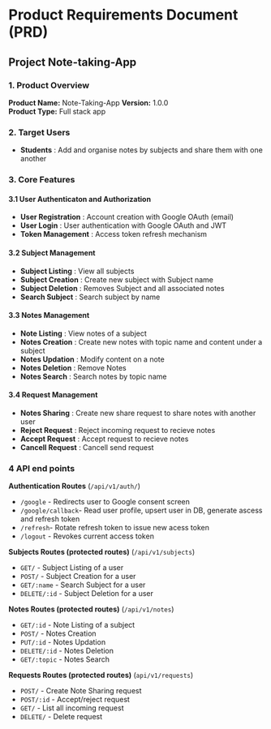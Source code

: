 # Product Requirements Document (PRD)

## Project Note-taking-App

### 1. Product Overview

**Product Name:** Note-Taking-App
**Version:** 1.0.0  
**Product Type:** Full stack app

### 2. Target Users

- **Students** : Add and organise notes by subjects and share them with one another

### 3. Core Features

#### 3.1 User Authenticaton and Authorization

- **User Registration** : Account creation with Google OAuth (email)
- **User Login** : User authentication with Google OAuth and JWT
- **Token Management** : Access token refresh mechanism

#### 3.2 Subject Management

- **Subject Listing** : View all subjects
- **Subject Creation** : Create new subject with Subject name
- **Subject Deletion** : Removes Subject and all associated notes
- **Search Subject** : Search subject by name

#### 3.3 Notes Management

- **Note Listing** : View notes of a subject
- **Notes Creation** : Create new notes with topic name and content under a subject
- **Notes Updation** : Modify content on a note
- **Notes Deletion** : Remove Notes
- **Notes Search** : Search notes by topic name

#### 3.4 Request Management

- **Notes Sharing** : Create new share request to share notes with another user
- **Reject Request** : Reject incoming request to recieve notes
- **Accept Request** : Accept request to recieve notes
- **Cancell Request** : Cancell send request

### 4 API end points

**Authentication Routes** (`/api/v1/auth/`)

- `/google` - Redirects user to Google consent screen
- `/google/callback`- Read user profile, upsert user in DB, generate ascess and refresh token
- `/refresh`- Rotate refresh token to issue new acess token
- `/logout` - Revokes current access token

**Subjects Routes (protected routes)** (`/api/v1/subjects`)

- `GET/` - Subject Listing of a user
- `POST/` - Subject Creation for a user
- `GET/:name` - Search Subject for a user
- `DELETE/:id` - Subject Deletion for a user

**Notes Routes (protected routes)** (`/api/v1/notes`)

- `GET/:id` - Note Listing of a subject
- `POST/` - Notes Creation
- `PUT/:id` - Notes Updation
- `DELETE/:id` - Notes Deletion
- `GET/:topic` - Notes Search

**Requests Routes (protected routes)** (`api/v1/requests`)

- `POST/` - Create Note Sharing request
- `POST/:id` - Accept/reject request
- `GET/` - List all incoming request
- `DELETE/` - Delete request
